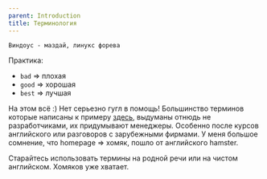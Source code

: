```yaml
---
parent: Introduction
title: Терминология
---
```


`Виндоус - маздай, линукс форева`

Практика:

- `bad` => плохая
- `good` => хорошая
- `best` => лучшая

На этом всё :) Нет серьезно гугл в помощь! Большинство терминов которые написаны
к примеру [здесь](https://sky.pro/media/it-sleng/), выдуманы отнюдь не разработчиками,
их придумывают менеджеры. Особенно после курсов английского или разговоров с зарубежными
фирмами. У меня большое сомнение, что homepage => хомяк, пошло от английского hamster.

Старайтесь использовать термины на родной речи или на чистом английском. Хомяков уже хватает.

